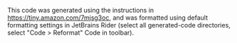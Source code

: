 This code was generated using the instructions in <https://tiny.amazon.com/7mjsg3oc>,
and was formatted using default formatting settings in JetBrains Rider
(select all generated-code directories, select "Code > Reformat" Code in toolbar).
